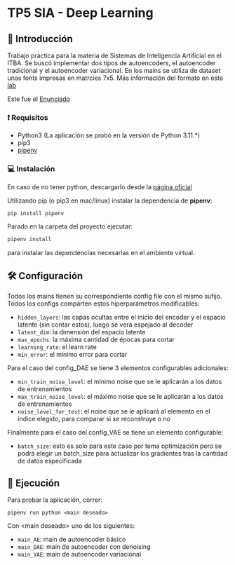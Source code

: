 # TP5 SIA - Deep Learning

## 👋 Introducción

Trabajo práctica para la materia de Sistemas de Inteligencia Artificial en el ITBA. Se buscó implementar dos tipos de autoencoders, el autoencoder tradicional y el autoencoder variacional. En los mains se utiliza de dataset unas fonts impresas en matrcies 7x5. Más información del formato en este [lab](fonts.ipynb)

Este fue el [Enunciado](docs/SIATP5.pdf)

### ❗ Requisitos

- Python3 (La aplicación se probó en la versión de Python 3.11.*)
- pip3
- [pipenv](https://pypi.org/project/pipenv)

### 💻 Instalación

En caso de no tener python, descargarlo desde la [página oficial](https://www.python.org/downloads/release/python-3119/)

Utilizando pip (o pip3 en mac/linux) instalar la dependencia de **pipenv**:

```sh
pip install pipenv
```

Parado en la carpeta del proyecto ejecutar:

```sh
pipenv install
```

para instalar las dependencias necesarias en el ambiente virtual.

## 🛠️ Configuración

Todos los mains tienen su correspondiente config file con el mismo sufijo. Todos los configs comparten estos hiperparámetros modificables:
- `hidden_layers`: las capas ocultas entre el inicio del encoder y el espacio latente (sin contar estos), luego se verá espejado al decoder
- `latent_dim`: la dimensión del espacio latente
- `max_epochs`: la máxima cantidad de épocas para cortar
- `learning_rate`: el learn rate
- `min_error`: el mínimo error para cortar

Para el caso del config_DAE se tiene 3 elementos configurables adicionales:

- `min_train_noise_level`: el mínimo noise que se le aplicarán a los datos de entrenamientos
- `max_train_noise_level`: el máximo noise que se le aplicarán a los datos de entrenamientos
- `noise_level_for_test`: el noise que se le aplicará al elemento en el índice elegido, para comparar si se reconstruye o no

Finalmente para el caso del config_VAE se tiene un elemento configurable:
- `batch_size`: esto es solo para este caso por tema optimización pero se podrá elegir un batch_size para actualizar los gradientes tras la cantidad de datos especificada

## 🏃 Ejecución

Para probar la aplicación, correr:
```shell
pipenv run python <main deseado>
```

Con <main deseado\> uno de los siguientes:
- `main_AE`: main de autoencoder básico
- `main_DAE`: main de autoencoder con denoising
- `main_VAE`: main de autoencoder variacional